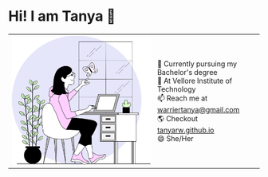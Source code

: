 # Hi! I am Tanya 👋

<!--
**tanyarw/tanyarw** is a ✨ _special_ ✨ repository because its `README.md` (this file) appears on your GitHub profile.

Here are some ideas to get you started:
-->
<table>
  <tr>
    <td><img src="./about.svg"></td>
    <td>
 🔭 Currently pursuing my Bachelor's degree<br>
 🌱 At Vellore Institute of Technology<br>
 📫 Reach me at <a href="mailto:warriertanya@gmail.com">warriertanya@gmail.com</a><br>
 🌎 Checkout <a href="https://tanyarw.github.io/">tanyarw.github.io</a><br>
 😄 She/Her <br>
    </td>
  </tr>
</table>


